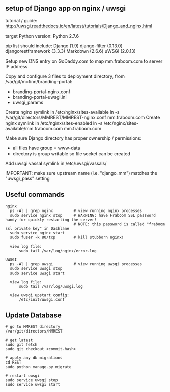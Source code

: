 setup of Django app on nginx / uwsgi
------------------------------------

tutorial / guide: http://uwsgi.readthedocs.io/en/latest/tutorials/Django_and_nginx.html

target Python version:
Python 2.7.6

pip list should include:
Django (1.9)
django-filter (0.13.0)
djangorestframework (3.3.3)
Markdown (2.6.6)
uWSGI (2.0.13)

Setup new DNS entry on GoDaddy.com to map mm.fraboom.com to server IP address

Copy and configure 3 files to deployment directory, from /var/git/mcfinn/branding-portal:
- branding-portal-nginx.conf
- branding-portal-uwsgi.ini
- uwsgi_params

Create nginx symlink in /etc/nginx/sites-available
    ln -s /var/git/directors/MMREST/MMREST-nginx.conf mm.fraboom.com
Create nginx symlink in /etc/nginx/sites-enabled
    ln -s /etc/nginx/sites-available/mm.fraboom.com mm.fraboom.com

Make sure Django directory has proper ownership / permissions:
- all files have group = www-data
- directory is group writable so file socket can be created

Add uwsgi vassal symlink in /etc/uwsgi/vassals/

IMPORTANT: make sure upstream name (i.e. "django_mm") matches the "uwsgi_pass" setting

Useful commands
---------------

    nginx
      ps -Al | grep nginx         # view running nginx processes
      sudo service nginx stop     # WARNING: have Fraboom SSL password handy for quickly restarting the server!
                                  # NOTE: this password is called "fraboom ssl private key" in Dashlane
      sudo service nginx start
      sudo fuser -k 80/tcp        # kill stubborn nginx!

      view log file:
          sudo tail /var/log/nginx/error.log

    UWSGI
      ps -Al | grep uwsgi         # view running uwsgi processes
      sudo service uwsgi stop
      sudo service uwsgi start

      view log file:
          sudo tail /var/log/uwsgi.log

      view uwsgi upstart config:
          /etc/init/uwsgi.conf

Update Database
---------------

    # go to MMREST directory
    /var/git/directors/MMREST

    # get latest
    sudo git fetch
    sudo git checkout <commit-hash>

    # apply any db migrations
    cd REST
    sudo python manage.py migrate

    # restart uwsgi
    sudo service uwsgi stop
    sudo service uwsgi start
